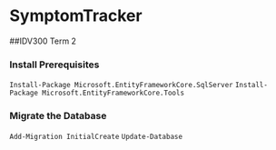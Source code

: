 # SymptomTracker
##IDV300 Term 2

### Install Prerequisites
`Install-Package Microsoft.EntityFrameworkCore.SqlServer`
`Install-Package Microsoft.EntityFrameworkCore.Tools`

### Migrate the Database
`Add-Migration InitialCreate`
`Update-Database`